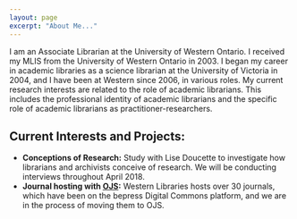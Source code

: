 ```yaml
---
layout: page
excerpt: "About Me..."
---
```


I am an Associate Librarian at the University of Western Ontario. I received my MLIS from the University of Western Ontario in 2003. I began my career in academic libraries as a science librarian at the University of Victoria in 2004, and I have been at Western since 2006, in various roles. My current research interests are related to the role of academic librarians. This includes the professional identity of academic librarians and the specific role of academic librarians as practitioner-researchers.

## Current Interests and Projects:

- **Conceptions of Research:**  Study with Lise Doucette to investigate how librarians and archivists conceive of research. We will be conducting interviews throughout April 2018.
- **Journal hosting with [OJS](https://pkp.sfu.ca/ojs/):** Western Libraries hosts over 30 journals, which have been on the bepress Digital Commons platform, and we are in the process of moving them to OJS.
